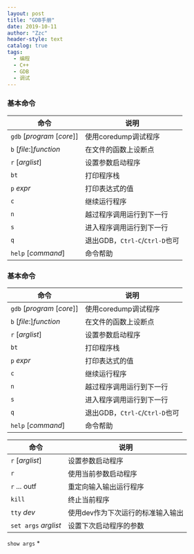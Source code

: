 ```yaml
---
layout: post
title: "GDB手册"
date: 2019-10-11
author: "Zzc"
header-style: text
catalog: true
tags:
  - 编程
  - C++
  - GDB
  - 调试
---
```


### 基本命令

命令 | 说明
-|-
 `gdb` [*program* [*core*]] | 使用coredump调试程序
 `b` [*file*:]*function* | 在文件的函数上设断点
 `r` [*arglist*] | 设置参数启动程序
 `bt` | 打印程序栈
 `p` *expr* | 打印表达式的值
 `c` | 继续运行程序
 `n` | 越过程序调用运行到下一行
 `s` | 进入程序调用运行到下一行
 `q` | 退出GDB，`Ctrl-C`/`Ctrl-D`也可
 `help` [*command*] | 命令帮助

### 基本命令

命令 | 说明
-|-
 `gdb` [*program* [*core*]] | 使用coredump调试程序
 `b` [*file*:]*function* | 在文件的函数上设断点
 `r` [*arglist*] | 设置参数启动程序
 `bt` | 打印程序栈
 `p` *expr* | 打印表达式的值
 `c` | 继续运行程序
 `n` | 越过程序调用运行到下一行
 `s` | 进入程序调用运行到下一行
 `q` | 退出GDB，`Ctrl-C`/`Ctrl-D`也可
 `help` [*command*] | 命令帮助
 
 命令 | 说明
 -|-
 `r` [*arglist*] | 设置参数启动程序
 `r` | 使用当前参数启动程序
 `r` ... <inf >outf | 重定向输入输出运行程序
 `kill` | 终止当前程序
 `tty` *dev* | 使用dev作为下次运行的标准输入输出
 `set args` *arglist* | 设置下次启动程序的参数
 `show args` *
